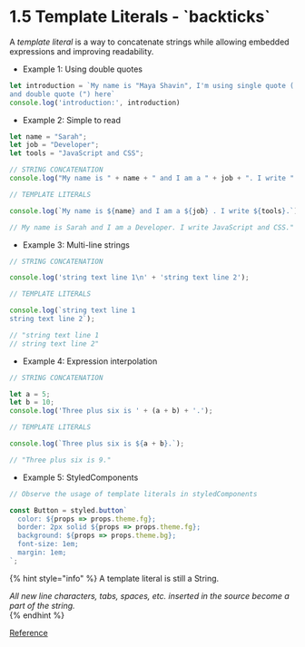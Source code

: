 # 1.5 Template Literals - \`backticks\`

A _template literal_ is a way to concatenate strings while allowing embedded expressions and improving readability.

* Example 1: Using double quotes

```javascript
let introduction = `My name is "Maya Shavin", I'm using single quote (') 
and double quote (") here`
console.log('introduction:', introduction)
```

* Example 2: Simple to read

```javascript
let name = "Sarah";
let job = "Developer";
let tools = "JavaScript and CSS";

// STRING CONCATENATION
console.log("My name is " + name + " and I am a " + job + ". I write " + tools + "." );

// TEMPLATE LITERALS

console.log(`My name is ${name} and I am a ${job} . I write ${tools}.`);

// My name is Sarah and I am a Developer. I write JavaScript and CSS."
```

* Example 3: Multi-line strings

```javascript
// STRING CONCATENATION

console.log('string text line 1\n' + 'string text line 2');

// TEMPLATE LITERALS

console.log(`string text line 1
string text line 2`);

// "string text line 1
// string text line 2"
```

* Example 4: Expression interpolation

```javascript
// STRING CONCATENATION

let a = 5;
let b = 10;
console.log('Three plus six is ' + (a + b) + '.');

// TEMPLATE LITERALS

console.log(`Three plus six is ${a + b}.`);

// "Three plus six is 9."
```

* Example 5: StyledComponents 

```javascript
// Observe the usage of template literals in styledComponents

const Button = styled.button`
  color: ${props => props.theme.fg};
  border: 2px solid ${props => props.theme.fg};
  background: ${props => props.theme.bg};
  font-size: 1em;
  margin: 1em;
`;
```

{% hint style="info" %}
A template literal is still a String. 

_All new line characters, tabs, spaces, etc. inserted in the source become a part of the string._  
{% endhint %}

[Reference](https://codeburst.io/javascript-what-are-template-literals-5d08a50ef2e3)

